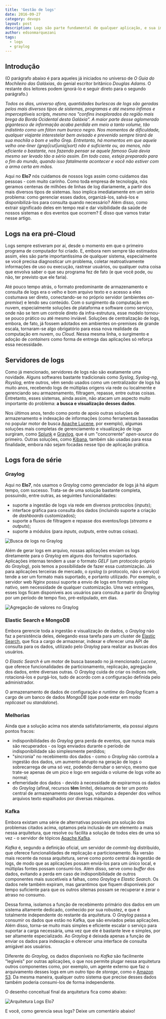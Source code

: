 ```yaml
---
title: 'Gestão de logs'
date: 2016-09-27
category: devops
layout: post
description: Logs são parte fundamental de qualquer aplicação, e sua importância é notada especialmente nos momentos mais difíceis. Neste artigo veremos como gerenciar esses dados de forma eficaz e versátil, provendo robustez e, ainda assim, facilitando o dia-a-dia de nossas colabores aqui no Elo7.
author: edsonmarquezani
tags:
  - logs
  - graylog
---
```


## Introdução

(O parágrafo abaixo é para aqueles já iniciados no universo de _O Guia do Mochileiro das Galáxias_, do genial escritor britânico _Douglas Adams_. O restante dos leitores podem ignorá-lo e seguir direto para o segundo parágrafo.)

_Todos os dias, universo afora, quantidades burlescas de logs são geradas pelos mais diversos tipos de sistemas, programas e até mesmo ínfimos e imperceptíveis scripts, mesmo nos "confins inexplorados da região mais brega da Borda Ocidental desta Galáxia". A maior parte desse aglomerado gigantesco de informação acaba perdida em meio a tanto volume, tão indistinto como um fóton num buraco negro. Nos momentos de dificuldade, qualquer viajante interestelar bem avisado e prevenido sempre tirará de sua mochila o bom e velho Grep. Entretanto, há momentos em que aquele velho one-liner (grep|cut|uniq|sort) não é suficiente ou, ao menos, não eficiente o bastante, nos fazendo pensar se aquele famoso Guia devia mesmo ser levado tão a sério assim. Em todo caso, esteja preparado para o fim do mundo, quando isso fatalmente acontecer e você não estiver com a arma certa em mãos._

Aqui no **Elo7** nós cuidamos de nossos logs assim como cuidamos das pessoas - com muito carinho. Como toda empresa de tecnologia, nós geramos centenas de milhões de linhas de log diariamente, a partir dos mais diversos tipos de sistemas. Isso implica imediatamente em um sério problema: como gerenciar esses dados, organizá-los, salvá-los e disponibilizá-los para consulta quando necessário? Além disso, como extrair significado deles em tempo real e dar visibilidade da saúde de nossos sistemas e dos eventos que ocorrem? É disso que vamos tratar nesse artigo.

## Logs na era pré-Cloud
Logs sempre estiveram por aí, desde o momento em que o primeiro programa de computador foi criado. E, embora nem sempre tão estimados assim, eles são parte importantíssima de qualquer sistema, especialmente se você precisa diagnosticar um problema, coletar reatroativamente informações de uso ou execução, rastrear usuários, ou qualquer outra coisa que envolva saber o que seu programa fez de fato (e que você pode, ou não, ter previsto que ele faria).

Até pouco tempo atrás, o formato predominante de armazenamento e consulta de logs era o velho e bom arquivo texto e o acesso a eles costumava ser direto, conectando-se no próprio servidor (ambientes _on-premise_) e lendo seu conteúdo. Com o surgimento da computação em nuvem, especialmente soluções de plataforma e software como serviço, onde não se tem um controle direto da infra-estrutura, esse modelo tornou-se pouco prático ou até mesmo inviável. Soluções de centralização de logs, embora, de fato, já fossem adotados em ambientes on-premises de grande escala, tornaram-se algo obrigatório para essa nova realidade da computação em nuvem, ou _Cloud_. Nessa mesma linha, o surgimento e adoção de _containers_ como forma de entrega das aplicações só reforça essa necessidade.

## Servidores de logs
Como já mencionado, servidores de logs não são exatamente uma novidade. Alguns softwares bastante tradicionais como _Syslog_, _Syslog-ng_, _Rsyslog_, entre outros, vêm sendo usados como um centralizador de logs há muito anos, recebendo logs de múltiplas origens via rede ou localmente e gerenciando seu armazenamento, filtragem, repasse, entre outras coisas. Entretanto, esses sistemas, ainda assim, não atacam um aspecto muito importante do problema: **a busca e visualização desses dados**.

Nos últimos anos, tendo como ponto de apoio outras soluções de armazenamento e indexação de informações (como ferramentas baseadas no popular motor de busca [Apache Lucene](https://lucene.apache.org/core/), por exemplo), algumas soluções mais completas de gerenciamento e visualização de logs surgiram, como [Splunk](https://www.splunk.com) e [Graylog](https://www.graylog.org/), que é um "concorrente" _open-source_ do primeiro. Outras soluções, como [Kibana](https://www.elastic.co/products/kibana), também são usadas para essa finalidade, embora não sejam focadas nesse tipo de aplicação prática.

## Logs fora de série
### Graylog
Aqui no **Elo7**, nós usamos o _Graylog_ como gerenciador de logs já há algum tempo, com sucesso. Trata-se de uma solução bastante completa, possuindo, entre outras, as seguintes funcionalidades:
- suporte a ingestão de logs via rede em diversos protocolos (_inputs_);
- interface gráfica para consulta dos dados (incluindo suporte a criação de _dashboards_ customizados);
- suporte a fluxos de filtragem e repasse dos eventos/logs (_streams_ e _outputs_);
- suporte a módulos (para _inputs_, _outputs_, entre outras coisas).

![Busca de logs no Graylog](../images/gestao-de-logs-1.png)

Além de gerar logs em arquivo, nossas aplicações enviam os logs diretamente para o _Graylog_ em alguns dos formatos suportados. Aplicações internas tendem a usar o formato _GELF_ (um protocolo próprio do _Graylog_), pois temos a possibilidade de fazer essa customização. Já para aplicações terceiras de mercado, o _syslog_ (o protocolo, não o serviço) tende a ser um formato mais suportado, e portanto utilizado. Por exemplo, o servidor web _Nginx_ possui suporte a envio de logs em formato _syslog_ nativo, sem necessidade de qualquer customização. Uma vez entregues, esses logs ficam disponíveis aos usuários para consulta a partir do _Graylog_ por um período de tempo fixo, pré-estipulado, em dias.

![Agregação de valores no Graylog](../images/gestao-de-logs-3.png)

### Elastic Search e MongoDB
Embora gerencie toda a ingestão e visualização de dados, o _Graylog_ não faz a persistência deles, delegando essa tarefa para um cluster de [Elastic Search](https://www.elastic.co/products/elasticsearch), que fica a cargo de armazenar, indexar e oferecer uma API de consulta para os dados, utilizado pelo _Graylog_ para realizar as buscas dos usuários.

O _Elastic Search_ é um motor de busca baseado no já mencionado _Lucene_, que oferece funcionalidades de particionamento, replicação, agregação dos dados, entre diversas outras. O _Graylog_ cuida de criar os índices nele, rotacioná-los e purgá-los, tudo de acordo com a configuração definida pelo administrador.

O armazenamento de dados de configuração e _runtime_ do _Graylog_ ficam a cargo de um banco de dados _MongoDB_ (que pode estar em modo _replicaset_ ou _standalone_).

### Melhorias
Ainda que a solução acima nos atenda satisfatoriamente, ela possui alguns pontos fracos:
- indisponibilidades do _Graylog_ gera perda de eventos, que nunca mais são recuperados - os logs enviados durante o período de indisponibilidade são simplesmente perdidos;
- "sincronia" no recebimento dos dados - como o _Graylog_ não controla a ingestão dos dados, um aumento abrupto na geração de logs o sobrecarrega de uma só vez, podendo derrubar o serviço, mesmo que trate-se apenas de um pico e logo em seguida o volume de logs volte ao normal;
- efemeridade dos dados - devido à necessidade de expirarmos os dados do _Graylog_ (afinal, recursos **têm** limite), deixamos de ter um ponto central de armazenamento desses logs, voltando a depender dos velhos arquivos texto espalhados por diversas máquinas.

### Kafka
Embora existam uma série de alternativas possíveis pra solução dos problemas citados acima, optamos pela inclusão de um elemento a mais nessa arquitetura, que resolve ou facilita a solução de todos eles de uma só vez - o servidor de tópicos [Apache Kafka](http://kafka.apache.org/).

_Kafka_ é, segundo a definição oficial, um servidor de _commit-log_ distribuído, que oferece funcionalidades de replicação e particionamento. Na versão mais recente da nossa arquitetura, serve como ponto central da ingestão de logs, de modo que as aplicações possam enviá-los para um único local, e múltiplas fontes possam consumi-los. Além disso, serve como _buffer_ dos dados, evitando a perda em caso de indisponibilidade de outros componentes mais suscetíveis a falhas, como _Graylog_ e _Elastic Search_. Os dados nele também expiram, mas garantimos que fiquem disponíveis por tempo suficiente para que os outros sitemas possam se recuperar e zerar o atraso no consumo.

Dessa forma, isolamos a função de recebimento primário dos dados em um sistema altamente dedicado, conhecido por sua robustez, e que é totalmente independente do restante da arquitetura. O _Graylog_ passa a consumir os dados que estão no Kafka, que são enviados pelas aplicações. Além disso, torna-se muito mais simples e eficiente escalar o serviço para suportar a carga necessária, uma vez que ele é bastante leve e simples, por ser altamente especializado. Ao _Graylog_ é deixada apenas a função de enviar os dados para indexação e oferecer uma interface de consulta amigável aos usuários.

Diferente do _Graylog_, os dados disponíveis no _Kafka_ são facilmente "legíveis" por outras aplicações, o que nos permite plugar nessa arquitetura outros componentes como, por exemplo, um agente externo que faz o arquivamento desses logs em um outro tipo de _storage_, como o [Amazon S3](https://aws.amazon.com/pt/s3/). Da mesma maneira, qualquer outro sistema que precise desses dados também poderia consumi-los de forma independente.

O desenho conceitual final da arquitetura fica como abaixo:

![Arquitetura Logs Elo7](../images/gestao-de-logs-2.png)

E você, como gerencia seus logs? Deixe um comentário abaixo!
